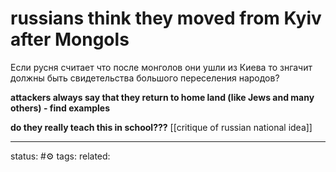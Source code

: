 # russians think they moved from Kyiv after Mongols 
Если русня считает что после монголов они ушли из Киева то знгачит должны быть свидетельства большого переселения народов?

**attackers always say that they return to home land (like Jews and many others) - find examples**

**do they really teach this in school???**
[[critique of russian national idea]]


--- 
status: #⚙️ 
tags: 
related: 